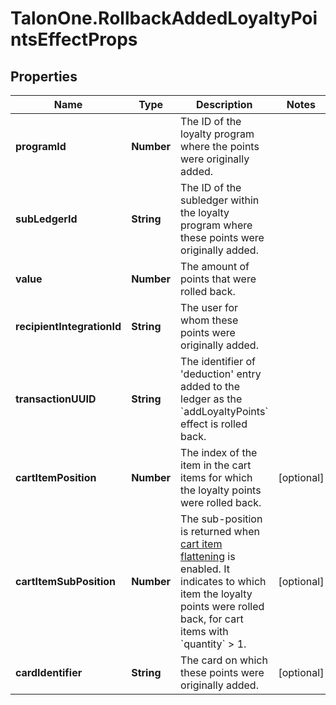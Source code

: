 # TalonOne.RollbackAddedLoyaltyPointsEffectProps

## Properties

Name | Type | Description | Notes
------------ | ------------- | ------------- | -------------
**programId** | **Number** | The ID of the loyalty program where the points were originally added. | 
**subLedgerId** | **String** | The ID of the subledger within the loyalty program where these points were originally added. | 
**value** | **Number** | The amount of points that were rolled back. | 
**recipientIntegrationId** | **String** | The user for whom these points were originally added. | 
**transactionUUID** | **String** | The identifier of &#39;deduction&#39; entry added to the ledger as the &#x60;addLoyaltyPoints&#x60; effect is rolled back. | 
**cartItemPosition** | **Number** | The index of the item in the cart items for which the loyalty points were rolled back. | [optional] 
**cartItemSubPosition** | **Number** | The sub-position is returned when [cart item flattening](https://docs.talon.one/docs/product/campaigns/campaign-evaluation/#flattened-cart-items) is enabled. It indicates to which item the loyalty points were rolled back, for cart items with &#x60;quantity&#x60; &gt; 1.  | [optional] 
**cardIdentifier** | **String** | The card on which these points were originally added. | [optional] 



